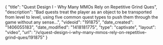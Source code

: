 {
    "title": "Quest Design I - Why Many MMOs Rely on Repetitive Grind Ques",
    "description": "Bad quests treat the player as an object to be transported from level to level, using five common quest types to push them through the game without any sense...",
    "videoid": "191875",
    "date_created": "1406055183",
    "date_modified": "1418181775",
    "type": "captivate",
    "layout": "video",
    "url": "\/v\/quest-design-i-why-many-mmos-rely-on-repetitive-grind-ques\/191875"
}